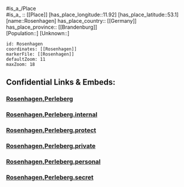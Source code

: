 ﻿---
location: [53.1,11.92] 
mapzoom: [7,12] 
mapmarker: city 
type: City
tags:
- geo/City


SpocWebEntityId: 33772
isDeleted: false
confidential: public

---
#is_a_/Place  
#is_a_ :: [[Place]] 
[has_place_longitude::11.92] 
[has_place_latitude::53.1] 
[name::Rosenhagen] 
has_place_country:: [[Germany]]  
has_place_province:: [[Brandenburg]]  
[Population::] 
[Unknown::] 


```leaflet
id: Rosenhagen
coordinates: [[Rosenhagen]] 
markerFile: [[Rosenhagen]] 
defaultZoom: 11 
maxZoom: 18
```


## Confidential Links & Embeds: 

### [Rosenhagen,Perleberg](/_public/Earth/Continent/Europe/Europe~Central/Germany/Germany~East/Brandenburg/counties~Brandenburg/Prignitz/cities~Prignitz/Perleberg/Rosenhagen,Perleberg.md) 

### [Rosenhagen,Perleberg.internal](/_internal/Earth/Continent/Europe/Europe~Central/Germany/Germany~East/Brandenburg/counties~Brandenburg/Prignitz/cities~Prignitz/Perleberg/Rosenhagen,Perleberg.internal.md) 

### [Rosenhagen,Perleberg.protect](/_protect/Earth/Continent/Europe/Europe~Central/Germany/Germany~East/Brandenburg/counties~Brandenburg/Prignitz/cities~Prignitz/Perleberg/Rosenhagen,Perleberg.protect.md) 

### [Rosenhagen,Perleberg.private](/_private/Earth/Continent/Europe/Europe~Central/Germany/Germany~East/Brandenburg/counties~Brandenburg/Prignitz/cities~Prignitz/Perleberg/Rosenhagen,Perleberg.private.md) 

### [Rosenhagen,Perleberg.personal](/_personal/Earth/Continent/Europe/Europe~Central/Germany/Germany~East/Brandenburg/counties~Brandenburg/Prignitz/cities~Prignitz/Perleberg/Rosenhagen,Perleberg.personal.md) 

### [Rosenhagen,Perleberg.secret](/_secret/Earth/Continent/Europe/Europe~Central/Germany/Germany~East/Brandenburg/counties~Brandenburg/Prignitz/cities~Prignitz/Perleberg/Rosenhagen,Perleberg.secret.md) 
